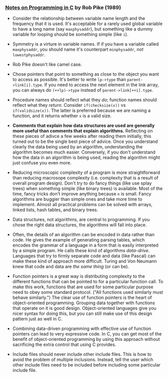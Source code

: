 ### [Notes on Programming in C](http://doc.cat-v.org/bell_labs/pikestyle) by Rob Pike (1989)

- Consider the relationship between variable name length and the frequency that it is used. It's acceptable for a rarely used global variable to have a long name (say `maxphysaddr`), but something like a dummy variable for looping should be something simple (like `i`).

- Symmetry is a virture in variable names. If if you have a variable called `maxphysaddr`, you should name it's counterpart `minphysaddr`, *not* `lowestphysaddr`.

- Rob Pike doesn't like camel case.

- Chose pointers that point to something as close to the object you want to access as possible. It's better to write `lp->type` than `parent->link[i].type`. If you need to access the next element in the link array, you can always do `(++lp)->type` instead of `parent->link[++i].type`.

- Procedure names should reflect what they *do*; function names should reflect what they *return*. Consider `if(checksize(x))` vs `if(validsize(x))`. The latter is preferred because we are naming a function, and it returns whether `x` is a valid size.

- **Comments that explain how data structures are used are generally more useful than comments that explain algorithms.** Reflecting on these pieces of adivce a few weeks after reading them initially, this turned out to be the single best piece of advice. Once you understand clearly the data being used by an algorithm, understanding the algorithm becomes much easier. Conversely, if you don't understand how the data in an algorithm is being used, reading the algorithm might just confuse you even more.

- Reducing microscopic complexity of a program is more straightforward than reducing macrosope complexity (i.e. complexity that is a result of overall program design). Don't try to do fancy things (like use splay trees) when something simple (like binary trees) is available. Most of the time, fancy tricks don't improve anything because `n` is small. Fancy algorithms are buggier than simple ones and take more time to implement. Almost all practical problems can be solved with arrays, linked lists, hash tables, and binary trees.

- Data structures, not algorithms, are central to programming. If you chose the right data structures, the algorithms will fall into place.

- Often, the details of an algorithm can be encoded in data rather than code. He gives the example of generating parsing tables, which encodes the grammar of a language in a form that is easily interpreted by a simple program. He calls these kind of algorithms *data-drive*. Languages that try to firmly separate code and data (like Pascal) can make these kind of approach more difficult. Turing and Von Neumann knew that code and data are *the same thing* (or can be).

- Function pointers is a great way is distributing complexity to the different functions that can be pointed to for a particular function call. To make this work, functions that are used for some particular purpose need to obey some standard protocol. ("All functions used similarly must behave similarly.") The clear use of function pointers is the heart of object-oriented programming. Grouping data together with functions that operate on it is good design. Object-oriented languages give you nicer syntax for doing this, but you can still make use of this design pattern just as well in C.

- Combining data-driven programming with effective use of function pointers can lead to very expressive code. In C, you can get most of the benefit of object-oriented programming by using this approach without sacrificing the extra control that using C provides.

- Include files should never include other include files. This is how to avoid the problem of multiple inclusions. Instead, tell the user which other include files need to be included before including some particular include file.
